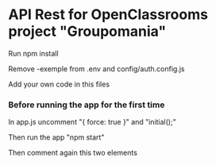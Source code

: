 # API Rest for OpenClassrooms project "Groupomania"

Run npm install

Remove -exemple from .env and config/auth.config.js

Add your own code in this files

### Before running the app for the first time
In app.js uncomment "{ force: true }" and "initial();"

Then run the app "npm start"

Then comment again this two elements